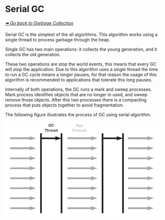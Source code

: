 # Serial GC

*[:arrow_left: Go back to Garbage Collection](../GARBAGE_COLLECTION.md)*

Serial GC is the simplest of the all algorithms. This algorithm works using a single thread to process garbage through the heap.

Single GC has two main operations: it collects the young generation, and it collects the old generation.

These two operations are stop the world events, this means that every GC will stop the application. Due to this algorithm uses a single thread the time to run a GC cycle means a longer pauses, for that reason the usage of this algorithm is recommended to applications that tolerate this long pauses.

Internally of both operations, the GC runs a mark and sweep processes. Mark process identifies objects that are no longer in used, and sweep remove those objects. After this two processes there is a compacting process that puts objects together to avoid fragmentation.

The following figure illustrates the process of GC using serial algorithm. 

![serial_gc](../img/serial_gc.png)